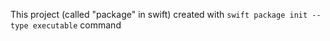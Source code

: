 This project (called "package" in swift) created with `swift package init --type executable` command
